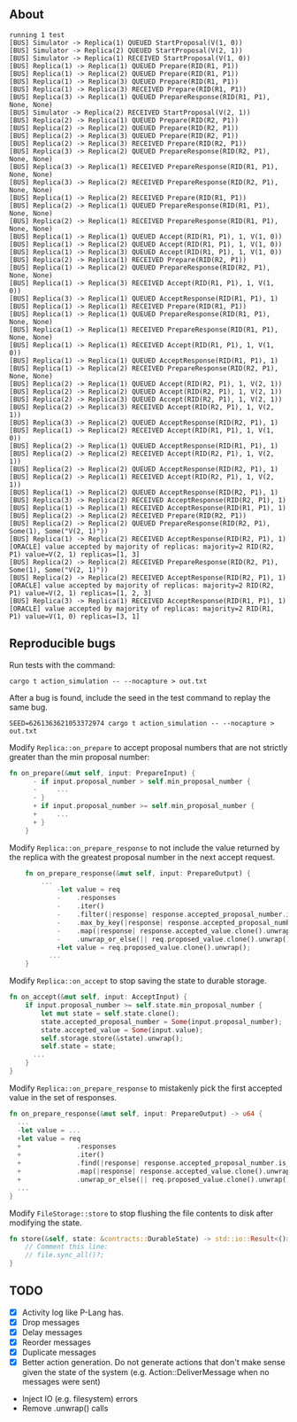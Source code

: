 ## About

```console
running 1 test
[BUS] Simulator -> Replica(1) QUEUED StartProposal(V(1, 0))
[BUS] Simulator -> Replica(2) QUEUED StartProposal(V(2, 1))
[BUS] Simulator -> Replica(1) RECEIVED StartProposal(V(1, 0))
[BUS] Replica(1) -> Replica(1) QUEUED Prepare(RID(R1, P1))
[BUS] Replica(1) -> Replica(2) QUEUED Prepare(RID(R1, P1))
[BUS] Replica(1) -> Replica(3) QUEUED Prepare(RID(R1, P1))
[BUS] Replica(1) -> Replica(3) RECEIVED Prepare(RID(R1, P1))
[BUS] Replica(3) -> Replica(1) QUEUED PrepareResponse(RID(R1, P1), None, None)
[BUS] Simulator -> Replica(2) RECEIVED StartProposal(V(2, 1))
[BUS] Replica(2) -> Replica(1) QUEUED Prepare(RID(R2, P1))
[BUS] Replica(2) -> Replica(2) QUEUED Prepare(RID(R2, P1))
[BUS] Replica(2) -> Replica(3) QUEUED Prepare(RID(R2, P1))
[BUS] Replica(2) -> Replica(3) RECEIVED Prepare(RID(R2, P1))
[BUS] Replica(3) -> Replica(2) QUEUED PrepareResponse(RID(R2, P1), None, None)
[BUS] Replica(3) -> Replica(1) RECEIVED PrepareResponse(RID(R1, P1), None, None)
[BUS] Replica(3) -> Replica(2) RECEIVED PrepareResponse(RID(R2, P1), None, None)
[BUS] Replica(1) -> Replica(2) RECEIVED Prepare(RID(R1, P1))
[BUS] Replica(2) -> Replica(1) QUEUED PrepareResponse(RID(R1, P1), None, None)
[BUS] Replica(2) -> Replica(1) RECEIVED PrepareResponse(RID(R1, P1), None, None)
[BUS] Replica(1) -> Replica(1) QUEUED Accept(RID(R1, P1), 1, V(1, 0))
[BUS] Replica(1) -> Replica(2) QUEUED Accept(RID(R1, P1), 1, V(1, 0))
[BUS] Replica(1) -> Replica(3) QUEUED Accept(RID(R1, P1), 1, V(1, 0))
[BUS] Replica(2) -> Replica(1) RECEIVED Prepare(RID(R2, P1))
[BUS] Replica(1) -> Replica(2) QUEUED PrepareResponse(RID(R2, P1), None, None)
[BUS] Replica(1) -> Replica(3) RECEIVED Accept(RID(R1, P1), 1, V(1, 0))
[BUS] Replica(3) -> Replica(1) QUEUED AcceptResponse(RID(R1, P1), 1)
[BUS] Replica(1) -> Replica(1) RECEIVED Prepare(RID(R1, P1))
[BUS] Replica(1) -> Replica(1) QUEUED PrepareResponse(RID(R1, P1), None, None)
[BUS] Replica(1) -> Replica(1) RECEIVED PrepareResponse(RID(R1, P1), None, None)
[BUS] Replica(1) -> Replica(1) RECEIVED Accept(RID(R1, P1), 1, V(1, 0))
[BUS] Replica(1) -> Replica(1) QUEUED AcceptResponse(RID(R1, P1), 1)
[BUS] Replica(1) -> Replica(2) RECEIVED PrepareResponse(RID(R2, P1), None, None)
[BUS] Replica(2) -> Replica(1) QUEUED Accept(RID(R2, P1), 1, V(2, 1))
[BUS] Replica(2) -> Replica(2) QUEUED Accept(RID(R2, P1), 1, V(2, 1))
[BUS] Replica(2) -> Replica(3) QUEUED Accept(RID(R2, P1), 1, V(2, 1))
[BUS] Replica(2) -> Replica(3) RECEIVED Accept(RID(R2, P1), 1, V(2, 1))
[BUS] Replica(3) -> Replica(2) QUEUED AcceptResponse(RID(R2, P1), 1)
[BUS] Replica(1) -> Replica(2) RECEIVED Accept(RID(R1, P1), 1, V(1, 0))
[BUS] Replica(2) -> Replica(1) QUEUED AcceptResponse(RID(R1, P1), 1)
[BUS] Replica(2) -> Replica(2) RECEIVED Accept(RID(R2, P1), 1, V(2, 1))
[BUS] Replica(2) -> Replica(2) QUEUED AcceptResponse(RID(R2, P1), 1)
[BUS] Replica(2) -> Replica(1) RECEIVED Accept(RID(R2, P1), 1, V(2, 1))
[BUS] Replica(1) -> Replica(2) QUEUED AcceptResponse(RID(R2, P1), 1)
[BUS] Replica(3) -> Replica(2) RECEIVED AcceptResponse(RID(R2, P1), 1)
[BUS] Replica(1) -> Replica(1) RECEIVED AcceptResponse(RID(R1, P1), 1)
[BUS] Replica(2) -> Replica(2) RECEIVED Prepare(RID(R2, P1))
[BUS] Replica(2) -> Replica(2) QUEUED PrepareResponse(RID(R2, P1), Some(1), Some("V(2, 1)"))
[BUS] Replica(1) -> Replica(2) RECEIVED AcceptResponse(RID(R2, P1), 1)
[ORACLE] value accepted by majority of replicas: majority=2 RID(R2, P1) value=V(2, 1) replicas=[1, 3]
[BUS] Replica(2) -> Replica(2) RECEIVED PrepareResponse(RID(R2, P1), Some(1), Some("V(2, 1)"))
[BUS] Replica(2) -> Replica(2) RECEIVED AcceptResponse(RID(R2, P1), 1)
[ORACLE] value accepted by majority of replicas: majority=2 RID(R2, P1) value=V(2, 1) replicas=[1, 2, 3]
[BUS] Replica(3) -> Replica(1) RECEIVED AcceptResponse(RID(R1, P1), 1)
[ORACLE] value accepted by majority of replicas: majority=2 RID(R1, P1) value=V(1, 0) replicas=[3, 1]
```

## Reproducible bugs

Run tests with the command:

```
cargo t action_simulation -- --nocapture > out.txt
```

After a bug is found, include the seed in the test command to replay the same bug.

```
SEED=6261363621053372974 cargo t action_simulation -- --nocapture > out.txt
```

Modify `Replica::on_prepare` to accept proposal numbers that are not strictly greater than the min proposal number:

```rust
fn on_prepare(&mut self, input: PrepareInput) {
      - if input.proposal_number > self.min_proposal_number {
      -     ...
      - }
      + if input.proposal_number >= self.min_proposal_number {
      +     ...
      + }
    }
```

Modify `Replica::on_prepare_response` to not include the value returned by the replica with the greatest proposal number in the next accept request.

```rust
    fn on_prepare_response(&mut self, input: PrepareOutput) {
        ...
            -let value = req
            -    .responses
            -    .iter()
            -    .filter(|response| response.accepted_proposal_number.is_some())
            -    .max_by_key(|response| response.accepted_proposal_number)
            -    .map(|response| response.accepted_value.clone().unwrap())
            -    .unwrap_or_else(|| req.proposed_value.clone().unwrap());
            +let value = req.proposed_value.clone().unwrap();
          ...
    }
```

Modify `Replica::on_accept` to stop saving the state to durable storage.

```rust
fn on_accept(&mut self, input: AcceptInput) {
    if input.proposal_number >= self.state.min_proposal_number {
        let mut state = self.state.clone();
        state.accepted_proposal_number = Some(input.proposal_number);
        state.accepted_value = Some(input.value);
        self.storage.store(&state).unwrap();
        self.state = state;
      ...
    }
}
```

Modify `Replica::on_prepare_response` to mistakenly pick the first accepted value in the set of responses.

```rust
fn on_prepare_response(&mut self, input: PrepareOutput) -> u64 {
  ...
  -let value = ...
  +let value = req
  +              .responses
  +              .iter()
  +              .find(|response| response.accepted_proposal_number.is_some())
  +              .map(|response| response.accepted_value.clone().unwrap())
  +              .unwrap_or_else(|| req.proposed_value.clone().unwrap());
  ...
}
```

Modify `FileStorage::store` to stop flushing the file contents to disk after modifying the state.

```rust
fn store(&self, state: &contracts::DurableState) -> std::io::Result<()> {
    // Comment this line:
    // file.sync_all()?;
}
```

## TODO

- [x] Activity log like P-Lang has.
- [x] Drop messages
- [x] Delay messages
- [x] Reorder messages
- [x] Duplicate messages
- [x] Better action generation. Do not generate actions that don't make sense given the state of the system (e.g. Action::DeliverMessage when no messages were sent)
- Inject IO (e.g. filesystem) errors
- Remove .unwrap() calls
